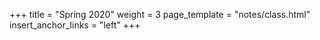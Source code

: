 +++
title = "Spring 2020"
weight = 3
page_template = "notes/class.html"
insert_anchor_links = "left"
+++
